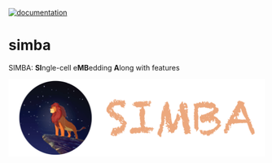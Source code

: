 [![documentation](https://readthedocs.org/projects/simba-bio/badge/?version=latest)](https://simba-bio.readthedocs.io/en/latest/)

# simba

SIMBA: **SI**ngle-cell e**MB**edding **A**long with features

![simba](./docs/source/_static/img/logo_simba.png?raw=true)
